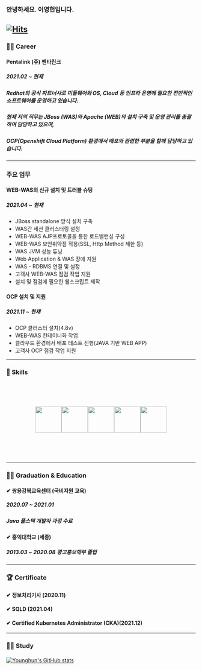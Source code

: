 ### 안녕하세요. 이영헌입니다.
[![Hits](https://hits.seeyoufarm.com/api/count/incr/badge.svg?url=https%3A%2F%2Fgithub.com%2Fdldudgjs31&count_bg=%2379C83D&title_bg=%23555555&icon=&icon_color=%23E7E7E7&title=hits&edge_flat=false)](https://hits.seeyoufarm.com)
---
### 👩‍💻  Career
#### Pentalink (주) 펜타린크
##### 2021.02 ~ 현재
##### Redhat의 공식 파트너사로 미들웨어와 OS, Cloud 등 인프라 운영에 필요한 전반적인 소프트웨어를 운영하고 있습니다.
##### 현재 저의 직무는 JBoss (WAS)와 Apache (WEB)의 설치 구축 및 운영 관리를 총괄하여 담당하고 있으며, 
##### OCP(Openshift Cloud Platform) 환경에서 배포와 관련한 부분을 함께 담당하고 있습니다.
---
### 주요 업무
####  WEB-WAS의 신규 설치 및 트러블 슈팅
##### 2021.04 ~ 현재
- JBoss standalone 방식 설치 구축
- WAS간 세션 클러스터링 설정
- WEB-WAS AJP프로토콜을 통한 로드밸런싱 구성
- WEB-WAS 보안취약점 적용(SSL, Http Method 제한 등)
- WAS JVM 성능 튜닝
- Web Application & WAS 장애 지원
- WAS - RDBMS 연결 및 설정
- 고객사 WEB-WAS 점검 작업 지원
- 설치 및 점검에 필요한 쉘스크립트 제작

####  OCP 설치 및 지원
##### 2021.11 ~ 현재
- OCP 클러스터 설치(4.8v)
- WEB-WAS 컨테이너화 작업
- 클라우드 환경에서 배포 테스트 진행(JAVA 기반 WEB APP)
- 고객사 OCP 점검 작업 지원

---
### 🔨 Skills
<div style="display: flex; justify-content:center; align-items:center; width: 100%; height: 200;">
<img src="https://www.hanumoka.net/images/20180412-java-equals-hashCode_1.png"  height="70"/>
<img src="https://t1.daumcdn.net/cfile/tistory/9941A1385B99240D2E"  height="70"/>
<img src="https://hiseon.me/wp-content/uploads/2018/02/Apache-Web-Server.png"  height="70"/>
<img src="https://img1.daumcdn.net/thumb/R800x0/?scode=mtistory2&fname=https%3A%2F%2Fblog.kakaocdn.net%2Fdn%2Fb6pZi7%2FbtqJsiEguPL%2FkFtgaJrDKnYrAuGpveix80%2Fimg.png"  width="70"/>
 <img src="https://upload.wikimedia.org/wikipedia/commons/thumb/3/3a/OpenShift-LogoType.svg/1200px-OpenShift-LogoType.svg.png"  width="70"/>
 </div>
 
---

### 👨‍🎓  Graduation & Education

#### ✔ 쌍용강북교육센터 (국비지원 교육)
##### 2020.07 ~ 2021.01
##### Java 풀스택 개발자 과정 수료  
  
  
#### ✔ 홍익대학교 (세종)
##### 2013.03 ~ 2020.08 광고홍보학부 졸업
##### 
---
### 🏆 Certificate
#### ✔ 정보처리기사 (2020.11)
#### ✔ SQLD (2021.04)
#### ✔ Certified Kubernetes Administrator (CKA)(2021.12)
---
### 🙋‍♂️ Study
#### 
[![Younghun's GitHub stats](https://github-readme-stats.vercel.app/api?username=dldudgjs31)](https://github.com/anuraghazra/github-readme-stats)

<!--
**dldudgjs31/dldudgjs31** is a ✨ _special_ ✨ repository because its `README.md` (this file) appears on your GitHub profile.

Here are some ideas to get you started:

- 🔭 I’m currently working on ...
- 🌱 I’m currently learning ...
- 👯 I’m looking to collaborate on ...
- 🤔 I’m looking for help with ...
- 💬 Ask me about ...
- 📫 How to reach me: ...
- 😄 Pronouns: ...
- ⚡ Fun fact: ...
-->
